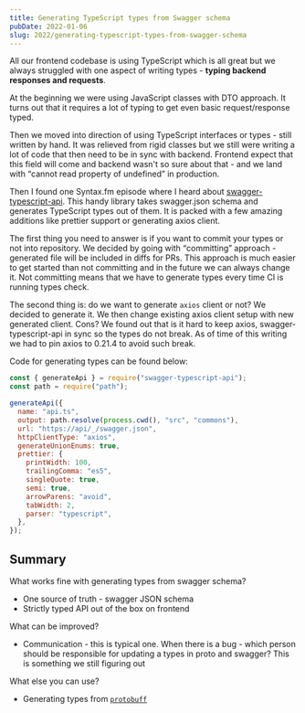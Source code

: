 ```yaml
---
title: Generating TypeScript types from Swagger schema
pubDate: 2022-01-06
slug: 2022/generating-typescript-types-from-swagger-schema
---
```


All our frontend codebase is using TypeScript which is all great but we always struggled with one aspect of writing types - **typing backend responses and requests**.

At the beginning we were using JavaScript classes with DTO approach. It turns out that it requires a lot of typing to get even basic request/response typed.

Then we moved into direction of using TypeScript interfaces or types - still written by hand. It was relieved from rigid classes but we still were writing a lot of code that then need to be in sync with backend. Frontend expect that this field will come and backend wasn't so sure about that - and we land with <q>cannot read property of undefined</q> in production.

Then I found one Syntax.fm episode where I heard about [swagger-typescript-api](https://github.com/acacode/swagger-typescript-api). This handy library takes swagger.json schema and generates TypeScript types out of them. It is packed with a few amazing additions like prettier support or generating axios client.

The first thing you need to answer is if you want to commit your types or not into repository. We decided by going with <q>committing</q> approach - generated file will be included in diffs for PRs. This approach is much easier to get started than not committing and in the future we can always change it. Not committing means that we have to generate types every time CI is running types check.

The second thing is: do we want to generate `axios` client or not? We decided to generate it. We then change existing axios client setup with new generated client. Cons? We found out that is it hard to keep axios, swagger-typescript-api in sync so the types do not break. As of time of this writing we had to pin axios to 0.21.4 to avoid such break.

Code for generating types can be found below:

```js
const { generateApi } = require("swagger-typescript-api");
const path = require("path");

generateApi({
  name: "api.ts",
  output: path.resolve(process.cwd(), "src", "commons"),
  url: "https://api/_/swagger.json",
  httpClientType: "axios",
  generateUnionEnums: true,
  prettier: {
    printWidth: 100,
    trailingComma: "es5",
    singleQuote: true,
    semi: true,
    arrowParens: "avoid",
    tabWidth: 2,
    parser: "typescript",
  },
});
```

## Summary

What works fine with generating types from swagger schema?

- One source of truth - swagger JSON schema
- Strictly typed API out of the box on frontend

What can be improved?

- Communication - this is typical one. When there is a bug - which person should be responsible for updating a types in proto and swagger? This is something we still figuring out

What else you can use?

- Generating types from [`protobuff`](https://developers.google.com/protocol-buffers/)
